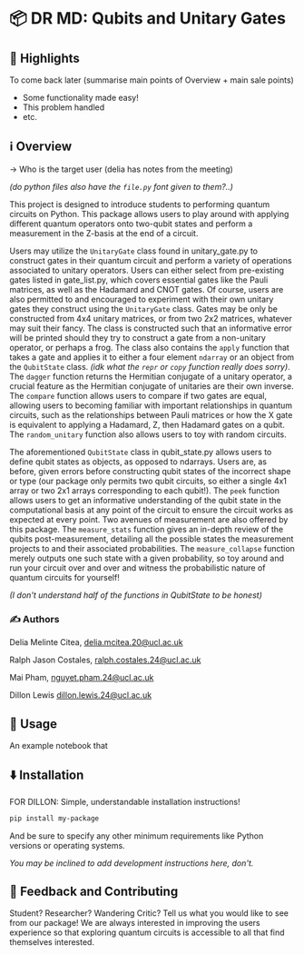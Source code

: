 # 📦 DR MD: Qubits and Unitary Gates

## 🌟 Highlights

To come back later (summarise main points of Overview + main sale points)
- Some functionality made easy!
- This problem handled
- etc.


## ℹ️ Overview

-> Who is the target user (delia has notes from the meeting)

*(do python files also have the ```file.py``` font given to them?..)*

This project is designed to introduce students to performing quantum circuits on Python. This package allows users to play around with applying different quantum operators onto two-qubit states and perform a measurement in the Z-basis at the end of a circuit.

Users may utilize the ```UnitaryGate``` class found in unitary_gate.py to construct gates in their quantum circuit and perform a variety of operations associated to unitary operators. Users can either select from pre-existing gates listed in gate_list.py, which covers essential gates like the Pauli matrices, as well as the Hadamard and CNOT gates. Of course, users are also permitted to and encouraged to experiment with their own unitary gates they construct using the ```UnitaryGate``` class. Gates may be only be constructed from 4x4 unitary matrices, or from two 2x2 matrices, whatever may suit their fancy. The class is constructed such that an informative error will be printed should they try to construct a gate from a non-unitary operator, or perhaps a frog. The class also contains the ```apply``` function that takes a gate and applies it to either a four element ```ndarray``` or an object from the ```QubitState``` class. *(idk what the ```repr``` or ```copy``` function really does sorry)*. The ``dagger`` function returns the Hermitian conjugate of a unitary operator, a crucial feature as the Hermitian conjugate of unitaries are their own inverse. The ```compare``` function allows users to compare if two gates are equal, allowing users to becoming familiar with important relationships in quantum circuits, such as the relationships between Pauli matrices or how the X gate is equivalent to applying a Hadamard, Z, then Hadamard gates on a qubit. The ```random_unitary``` function also allows users to toy with random circuits.

The aforementioned ```QubitState``` class in qubit_state.py allows users to define qubit states as objects, as opposed to ndarrays. Users are, as before, given errors before constructing qubit states of the incorrect shape or type (our package only permits two qubit circuits, so either a single 4x1 array or two 2x1 arrays corresponding to each qubit!). The ```peek``` function allows users to get an informative understanding of the qubit state in the computational basis at any point of the circuit to ensure the circuit works as expected at every point. Two avenues of measurement are also offered by this package. The ```measure_stats``` function gives an in-depth review of the qubits post-measurement, detailing all the possible states the measurement projects to and their associated probabilities. The ```measure_collapse``` function merely outputs one such state with a given probability, so toy around and run your circuit over and over and witness the probabilistic nature of quantum circuits for yourself!

*(I don't understand half of the functions in QubitState to be honest)*

### ✍️ Authors

Delia Melinte Citea, delia.mcitea.20@ucl.ac.uk

Ralph Jason Costales, ralph.costales.24@ucl.ac.uk

Mai Pham, nguyet.pham.24@ucl.ac.uk

Dillon Lewis dillon.lewis.24@ucl.ac.uk

## 🚀 Usage

An example notebook that 

## ⬇️ Installation

FOR DILLON:
Simple, understandable installation instructions!

```bash
pip install my-package
```

And be sure to specify any other minimum requirements like Python versions or operating systems.

*You may be inclined to add development instructions here, don't.*


## 💭 Feedback and Contributing

Student? Researcher? Wandering Critic? Tell us what you would like to see from our package! We are always interested in improving the users experience so that exploring quantum circuits is accessible to all that find themselves interested.
